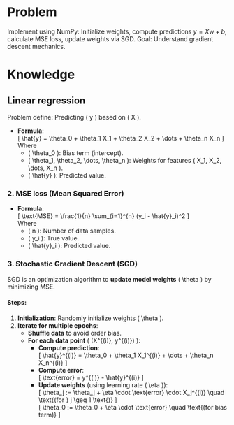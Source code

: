 # Problem
Implement using NumPy: Initialize weights, compute predictions $y=Xw+b$, calculate MSE loss, update weights via SGD. Goal: Understand gradient descent mechanics.

# Knowledge
## Linear regression
Problem define: Predicting \( y \) based on \( X \).
- **Formula**:  
  \[
  \hat{y} = \theta_0 + \theta_1 X_1 + \theta_2 X_2 + \dots + \theta_n X_n
  \]  
  Where
  - \( \theta_0 \): Bias term (intercept).
  - \( \theta_1, \theta_2, \dots, \theta_n \): Weights for features \( X_1, X_2, \dots, X_n \).
  - \( \hat{y} \): Predicted value.

### 2. **MSE loss (Mean Squared Error)**
- **Formula**:  
  \[
  \text{MSE} = \frac{1}{n} \sum_{i=1}^{n} (y_i - \hat{y}_i)^2
  \]  
  Where
  - \( n \): Number of data samples.
  - \( y_i \): True value.
  - \( \hat{y}_i \): Predicted value.


### 3. **Stochastic Gradient Descent (SGD)**  
SGD is an optimization algorithm to **update model weights** \( \theta \) by minimizing MSE.  

#### **Steps**:  
1. **Initialization**: Randomly initialize weights \( \theta \).  
2. **Iterate for multiple epochs**:  
   - **Shuffle data** to avoid order bias.  
   - **For each data point** \( (X^{(i)}, y^{(i)}) \):  
     - **Compute prediction**:  
       \[
       \hat{y}^{(i)} = \theta_0 + \theta_1 X_1^{(i)} + \dots + \theta_n X_n^{(i)}
       \]  
     - **Compute error**:  
       \[
       \text{error} = y^{(i)} - \hat{y}^{(i)}
       \]  
     - **Update weights** (using learning rate \( \eta \)):  
       \[
       \theta_j := \theta_j + \eta \cdot \text{error} \cdot X_j^{(i)} \quad \text{(for } j \geq 1 \text{)}
       \]  
       \[
       \theta_0 := \theta_0 + \eta \cdot \text{error} \quad \text{(for bias term)}
       \]   


